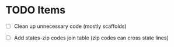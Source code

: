 # TODO Items

- [ ] Clean up unnecessary code (mostly scaffolds)
- [ ] Add states-zip codes join table (zip codes can cross state lines)

